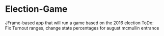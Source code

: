 # Election-Game
JFrame-based app that will run a game based on the 2016 election
ToDo: Fix Turnout ranges, change state percentages for august mcmullin entrance
